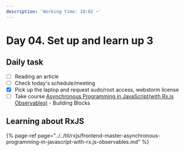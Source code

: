 ```yaml
---
description: 'Working time: 10:02 ~'
---
```


# Day 04. Set up and learn up 3

## Daily task

* [ ] Reading an article
* [ ] Check today's schedule/meeting
* [x] Pick up the laptop and request sudo/root access, webstorm license
* [ ] Take course [Asynchronous Programming in JavaScript\(with Rx.js Observables\)](https://frontendmasters.com/courses/asynchronous-javascript/) - Building Blocks

## Learning about RxJS

{% page-ref page="../../til/rxjs/frontend-master-asynchronous-programming-in-javascript-with-rx.js-observables.md" %}





